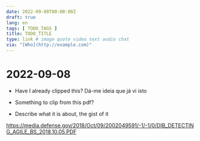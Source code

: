 ```yaml
---
date: 2022-09-08T00:00:00Z
draft: true
lang: en
tags: [ TODO_TAGS ]
title: TODO_TITLE
type: link # image quote video text audio chat
via: "[Who](http://example.com)"
---
```



# 2022-09-08 
* Have I already clipped this? Dá-me ideia que já vi isto


* Something to clip from this pdf?
* Describe what it is about, the gist of it

https://media.defense.gov/2018/Oct/09/2002049591/-1/-1/0/DIB_DETECTING_AGILE_BS_2018.10.05.PDF
